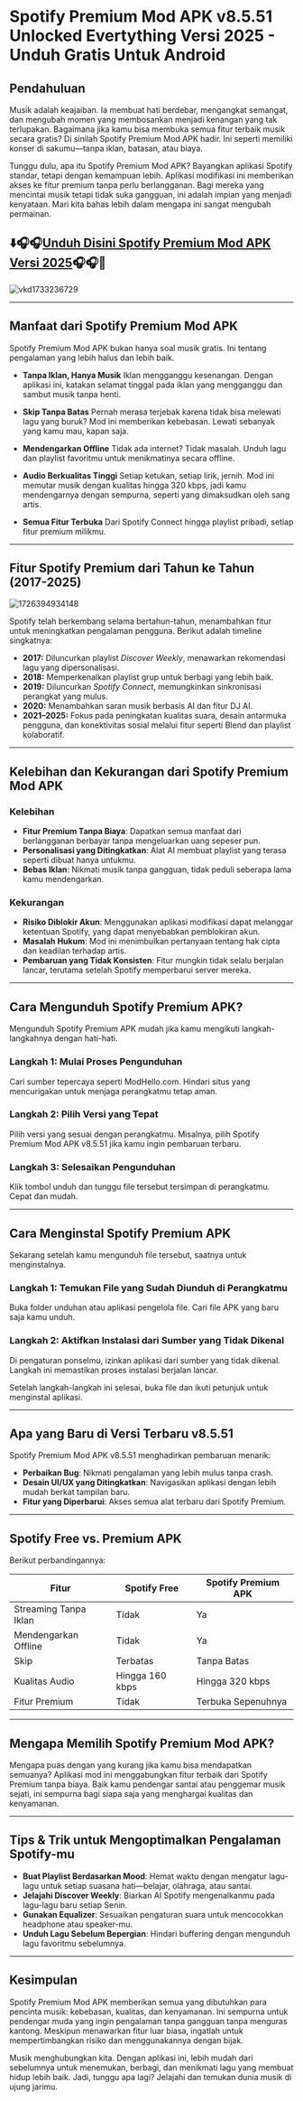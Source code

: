 # Spotify Premium Mod APK v8.5.51 Unlocked Evertything Versi 2025 - Unduh Gratis Untuk Android

## Pendahuluan

Musik adalah keajaiban. Ia membuat hati berdebar, mengangkat semangat, dan mengubah momen yang membosankan menjadi kenangan yang tak terlupakan. Bagaimana jika kamu bisa membuka semua fitur terbaik musik secara gratis? Di sinilah Spotify Premium Mod APK hadir. Ini seperti memiliki konser di sakumu—tanpa iklan, batasan, atau biaya. 

Tunggu dulu, apa itu Spotify Premium Mod APK? Bayangkan aplikasi Spotify standar, tetapi dengan kemampuan lebih. Aplikasi modifikasi ini memberikan akses ke fitur premium tanpa perlu berlangganan. Bagi mereka yang mencintai musik tetapi tidak suka gangguan, ini adalah impian yang menjadi kenyataan. Mari kita bahas lebih dalam mengapa ini sangat mengubah permainan.


## ⬇️🎧🎧[Unduh Disini Spotify Premium Mod APK Versi 2025](https://modhello.com/spotify-premium/)🎧🎧📲
![vkd1733236729](https://github.com/user-attachments/assets/d96be081-bbe7-471b-b57f-f0279709f4cb)

---

## Manfaat dari Spotify Premium Mod APK

Spotify Premium Mod APK bukan hanya soal musik gratis. Ini tentang pengalaman yang lebih halus dan lebih baik.

- **Tanpa Iklan, Hanya Musik**
  Iklan mengganggu kesenangan. Dengan aplikasi ini, katakan selamat tinggal pada iklan yang mengganggu dan sambut musik tanpa henti.

- **Skip Tanpa Batas**
  Pernah merasa terjebak karena tidak bisa melewati lagu yang buruk? Mod ini memberikan kebebasan. Lewati sebanyak yang kamu mau, kapan saja.

- **Mendengarkan Offline**
  Tidak ada internet? Tidak masalah. Unduh lagu dan playlist favoritmu untuk menikmatinya secara offline.

- **Audio Berkualitas Tinggi**
  Setiap ketukan, setiap lirik, jernih. Mod ini memutar musik dengan kualitas hingga 320 kbps, jadi kamu mendengarnya dengan sempurna, seperti yang dimaksudkan oleh sang artis.

- **Semua Fitur Terbuka**
  Dari Spotify Connect hingga playlist pribadi, setiap fitur premium milikmu.

---

## Fitur Spotify Premium dari Tahun ke Tahun (2017-2025)

![1726394934148](https://github.com/user-attachments/assets/ff6ceda7-109a-42d4-b71f-f8043a8c7f5f)


Spotify telah berkembang selama bertahun-tahun, menambahkan fitur untuk meningkatkan pengalaman pengguna. Berikut adalah timeline singkatnya:

- **2017:** Diluncurkan playlist *Discover Weekly*, menawarkan rekomendasi lagu yang dipersonalisasi.
- **2018:** Memperkenalkan playlist grup untuk berbagi yang lebih baik.
- **2019:** Diluncurkan *Spotify Connect*, memungkinkan sinkronisasi perangkat yang mulus.
- **2020:** Menambahkan saran musik berbasis AI dan fitur DJ AI.
- **2021–2025:** Fokus pada peningkatan kualitas suara, desain antarmuka pengguna, dan konektivitas sosial melalui fitur seperti Blend dan playlist kolaboratif.

---

## Kelebihan dan Kekurangan dari Spotify Premium Mod APK

### **Kelebihan**
- **Fitur Premium Tanpa Biaya**: Dapatkan semua manfaat dari berlangganan berbayar tanpa mengeluarkan uang sepeser pun.
- **Personalisasi yang Ditingkatkan**: Alat AI membuat playlist yang terasa seperti dibuat hanya untukmu.
- **Bebas Iklan**: Nikmati musik tanpa gangguan, tidak peduli seberapa lama kamu mendengarkan.

### **Kekurangan**
- **Risiko Diblokir Akun**: Menggunakan aplikasi modifikasi dapat melanggar ketentuan Spotify, yang dapat menyebabkan pemblokiran akun.
- **Masalah Hukum**: Mod ini menimbulkan pertanyaan tentang hak cipta dan keadilan terhadap artis.
- **Pembaruan yang Tidak Konsisten**: Fitur mungkin tidak selalu berjalan lancar, terutama setelah Spotify memperbarui server mereka.

---

## Cara Mengunduh Spotify Premium APK?

Mengunduh Spotify Premium APK mudah jika kamu mengikuti langkah-langkahnya dengan hati-hati.

### **Langkah 1: Mulai Proses Pengunduhan**
Cari sumber tepercaya seperti ModHello.com. Hindari situs yang mencurigakan untuk menjaga perangkatmu tetap aman.

### **Langkah 2: Pilih Versi yang Tepat**
Pilih versi yang sesuai dengan perangkatmu. Misalnya, pilih Spotify Premium Mod APK v8.5.51 jika kamu ingin pembaruan terbaru.

### **Langkah 3: Selesaikan Pengunduhan**
Klik tombol unduh dan tunggu file tersebut tersimpan di perangkatmu. Cepat dan mudah.

---

## Cara Menginstal Spotify Premium APK

Sekarang setelah kamu mengunduh file tersebut, saatnya untuk menginstalnya.

### **Langkah 1: Temukan File yang Sudah Diunduh di Perangkatmu**
Buka folder unduhan atau aplikasi pengelola file. Cari file APK yang baru saja kamu unduh.

### **Langkah 2: Aktifkan Instalasi dari Sumber yang Tidak Dikenal**
Di pengaturan ponselmu, izinkan aplikasi dari sumber yang tidak dikenal. Langkah ini memastikan proses instalasi berjalan lancar.

Setelah langkah-langkah ini selesai, buka file dan ikuti petunjuk untuk menginstal aplikasi.

---

## Apa yang Baru di Versi Terbaru v8.5.51

Spotify Premium Mod APK v8.5.51 menghadirkan pembaruan menarik:

- **Perbaikan Bug**: Nikmati pengalaman yang lebih mulus tanpa crash.
- **Desain UI/UX yang Ditingkatkan**: Navigasikan aplikasi dengan lebih mudah berkat tampilan baru.
- **Fitur yang Diperbarui**: Akses semua alat terbaru dari Spotify Premium.

---

## Spotify Free vs. Premium APK

Berikut perbandingannya:

| Fitur                   | Spotify Free            | Spotify Premium APK        |
|-------------------------|-------------------------|----------------------------|
| Streaming Tanpa Iklan   | Tidak                   | Ya                         |
| Mendengarkan Offline    | Tidak                   | Ya                         |
| Skip                    | Terbatas                | Tanpa Batas                |
| Kualitas Audio          | Hingga 160 kbps        | Hingga 320 kbps            |
| Fitur Premium           | Tidak                   | Terbuka Sepenuhnya         |

---

## Mengapa Memilih Spotify Premium Mod APK?

Mengapa puas dengan yang kurang jika kamu bisa mendapatkan semuanya? Aplikasi mod ini menggabungkan fitur terbaik dari Spotify Premium tanpa biaya. Baik kamu pendengar santai atau penggemar musik sejati, ini sempurna bagi siapa saja yang menghargai kualitas dan kenyamanan.

---

## Tips & Trik untuk Mengoptimalkan Pengalaman Spotify-mu

- **Buat Playlist Berdasarkan Mood**: Hemat waktu dengan mengatur lagu-lagu untuk setiap suasana hati—belajar, olahraga, atau santai.
- **Jelajahi Discover Weekly**: Biarkan AI Spotify mengenalkanmu pada lagu-lagu baru setiap Senin.
- **Gunakan Equalizer**: Sesuaikan pengaturan suara untuk mencocokkan headphone atau speaker-mu.
- **Unduh Lagu Sebelum Bepergian**: Hindari buffering dengan mengunduh lagu favoritmu sebelumnya.

---

## Kesimpulan

Spotify Premium Mod APK memberikan semua yang dibutuhkan para pencinta musik: kebebasan, kualitas, dan kenyamanan. Ini sempurna untuk pendengar muda yang ingin pengalaman tanpa gangguan tanpa menguras kantong. Meskipun menawarkan fitur luar biasa, ingatlah untuk mempertimbangkan risiko dan menggunakannya dengan bijak.

Musik menghubungkan kita. Dengan aplikasi ini, lebih mudah dari sebelumnya untuk menemukan, berbagi, dan menikmati lagu yang membuat hidup lebih baik. Jadi, tunggu apa lagi? Jelajahi dan temukan dunia musik di ujung jarimu.
